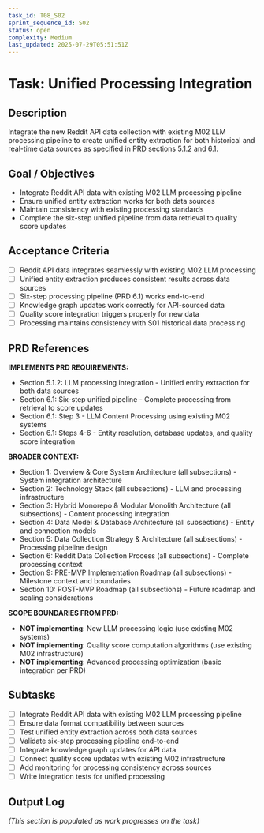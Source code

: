 ```yaml
---
task_id: T08_S02
sprint_sequence_id: S02
status: open
complexity: Medium
last_updated: 2025-07-29T05:51:51Z
---
```


# Task: Unified Processing Integration

## Description

Integrate the new Reddit API data collection with existing M02 LLM processing pipeline to create unified entity extraction for both historical and real-time data sources as specified in PRD sections 5.1.2 and 6.1.

## Goal / Objectives

- Integrate Reddit API data with existing M02 LLM processing pipeline
- Ensure unified entity extraction works for both data sources
- Maintain consistency with existing processing standards
- Complete the six-step unified pipeline from data retrieval to quality score updates

## Acceptance Criteria

- [ ] Reddit API data integrates seamlessly with existing M02 LLM processing
- [ ] Unified entity extraction produces consistent results across data sources
- [ ] Six-step processing pipeline (PRD 6.1) works end-to-end
- [ ] Knowledge graph updates work correctly for API-sourced data
- [ ] Quality score integration triggers properly for new data
- [ ] Processing maintains consistency with S01 historical data processing

## PRD References

**IMPLEMENTS PRD REQUIREMENTS:**

- Section 5.1.2: LLM processing integration - Unified entity extraction for both data sources
- Section 6.1: Six-step unified pipeline - Complete processing from retrieval to score updates
- Section 6.1: Step 3 - LLM Content Processing using existing M02 systems
- Section 6.1: Steps 4-6 - Entity resolution, database updates, and quality score integration

**BROADER CONTEXT:**

- Section 1: Overview & Core System Architecture (all subsections) - System integration architecture
- Section 2: Technology Stack (all subsections) - LLM and processing infrastructure
- Section 3: Hybrid Monorepo & Modular Monolith Architecture (all subsections) - Content processing integration
- Section 4: Data Model & Database Architecture (all subsections) - Entity and connection models
- Section 5: Data Collection Strategy & Architecture (all subsections) - Processing pipeline design
- Section 6: Reddit Data Collection Process (all subsections) - Complete processing context
- Section 9: PRE-MVP Implementation Roadmap (all subsections) - Milestone context and boundaries
- Section 10: POST-MVP Roadmap (all subsections) - Future roadmap and scaling considerations

**SCOPE BOUNDARIES FROM PRD:**

- **NOT implementing**: New LLM processing logic (use existing M02 systems)
- **NOT implementing**: Quality score computation algorithms (use existing M02 infrastructure)
- **NOT implementing**: Advanced processing optimization (basic integration per PRD)

## Subtasks

- [ ] Integrate Reddit API data with existing M02 LLM processing pipeline
- [ ] Ensure data format compatibility between sources
- [ ] Test unified entity extraction across both data sources
- [ ] Validate six-step processing pipeline end-to-end
- [ ] Integrate knowledge graph updates for API data
- [ ] Connect quality score updates with existing M02 infrastructure
- [ ] Add monitoring for processing consistency across sources
- [ ] Write integration tests for unified processing

## Output Log

_(This section is populated as work progresses on the task)_